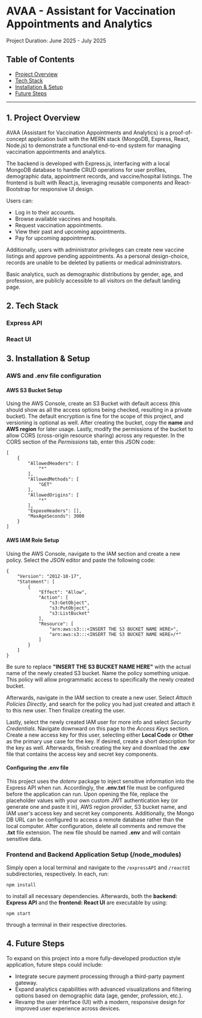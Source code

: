 # AVAA - Assistant for Vaccination Appointments and Analytics

Project Duration: June 2025 - July 2025

## Table of Contents
- [Project Overview](#1-project-overview)
- [Tech Stack](#2-tech-stack)
- [Installation & Setup](#3-installation--setup)
- [Future Steps](#4-future-steps)

---

## 1. Project Overview

AVAA (Assistant for Vaccination Appointments and Analytics) is a proof-of-concept application built with the MERN stack (MongoDB, Express, React, Node.js) to demonstrate a functional end-to-end system for managing vaccination appointments and analytics.

The backend is developed with Express.js, interfacing with a local MongoDB database to handle CRUD operations for user profiles, demographic data, appointment records, and vaccine/hospital listings. The frontend is built with React.js, leveraging reusable components and React-Bootstrap for responsive UI design.

Users can:
- Log in to their accounts.
- Browse available vaccines and hospitals.
- Request vaccination appointments.
- View their past and upcoming appointments.
- Pay for upcoming appointments.

Additionally, users with administrator privileges can create new vaccine listings and approve pending appointments. As a personal design-choice, records are unable to be deleted by patients or medical administrators.

Basic analytics, such as demographic distributions by gender, age, and profession, are publicly accessible to all visitors on the default landing page.

## 2. Tech Stack

### Express API

### React UI

## 3. Installation & Setup

### AWS and .env file configuration

#### AWS S3 Bucket Setup

Using the AWS Console, create an S3 Bucket with default access (this should show as all the access options being checked, resulting in a private bucket). The default encryption is fine for the scope of this project, and versioning is optional as well.
After creating the bucket, copy the **name** and **AWS region** for later usage. Lastly, modify the permissions of the bucket to allow CORS (cross-origin resource sharing) across any requester. In the CORS section of the *Permissions* tab, enter this JSON code:

```
[
    {
        "AllowedHeaders": [
            "*"
        ],
        "AllowedMethods": [
            "GET"
        ],
        "AllowedOrigins": [
            "*"
        ],
        "ExposeHeaders": [],
        "MaxAgeSeconds": 3000
    }
]
```

#### AWS IAM Role Setup

Using the AWS Console, navigate to the IAM section and create a new policy. Select the *JSON* editor and paste the following code:

```
{
    "Version": "2012-10-17",
    "Statement": [
        {
            "Effect": "Allow",
            "Action": [
                "s3:GetObject",
                "s3:PutObject",
                "s3:ListBucket"
            ],
            "Resource": [
                "arn:aws:s3:::<INSERT THE S3 BUCKET NAME HERE>",
                "arn:aws:s3:::<INSERT THE S3 BUCKET NAME HERE>/*"
            ]
        }
    ]
}
```

Be sure to replace **"INSERT THE S3 BUCKET NAME HERE"** with the actual name of the newly created S3 bucket. Name the policy something unique. This policy will allow programmatic access to specifically the newly created bucket.

Afterwards, navigate in the IAM section to create a new user. Select *Attach Policies Directly*, and search for the policy you had just created and attach it to this new user. Then finalize creating the user.

Lastly, select the newly created IAM user for more info and select *Security Credentials*. Navigate downward on this page to the *Access Keys* section. Create a new access key for this user, selecting either **Local Code** or **Other** as the primary use case for the key. If desired, create a short description for the key as well. Afterwards, finish creating the key and download the **.csv** file that contains the access key and secret key components.

#### Configuring the .env file

This project uses the *dotenv* package to inject sensitive information into the Express API when run. Accordingly, the **.env.txt** file must be configured before the application can run. Upon opening the file, replace the placeholder values with your own custom JWT authentication key (or generate one and paste it in), AWS region provider, S3 bucket name, and IAM user's access key and secret key components. Additionally, the Mongo DB URL can be configured to access a remote database rather than the local computer. After configuration, delete all comments and remove the **.txt** file extension. The new file should be named **.env** and will contain sensitive data.

### Frontend and Backend Application Setup (/node_modules)

Simply open a local terminal and navigate to the `/expressAPI` and `/reactUI` subdirectories, respectively. In each, run:

```
npm install
```

to install all necessary dependencies. Afterwards, both the **backend: Express API** and the **frontend: React UI** are executable by using:

```
npm start
```

through a terminal in their respective directories.


## 4. Future Steps

To expand on this project into a more fully-developed production style application, future steps could include:
- Integrate secure payment processing through a third-party payment gateway.
- Expand analytics capabilities with advanced visualizations and filtering options based on demographic data (age, gender, profession, etc.).
- Revamp the user interface (UI) with a modern, responsive design for improved user experience across devices.

